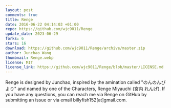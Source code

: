 ```yaml
---
layout: post
comments: true
title: Renge
date: 2016-06-22 04:14:03 +01:00
repo: https://github.com/wjc9011/Renge
update_date: 2023-06-29
forks: 6
stars: 16
download: https://github.com/wjc9011/Renge/archive/master.zip
author: Junchao Wang
thumbnail: Renge.webp
license: MIT
license_link: https://github.com/wjc9011/Renge/blob/master/LICENSE.md
---
```


Renge is designed by Junchao, inspired by the amination called "のんのんびより" and named by one of the Characters, Renge Miyauchi (宮内 れんげ).
If you have any questions, you can reach me via Renge on GitHub by submitting an issue or via email billyfish152[at]gmail.com.
